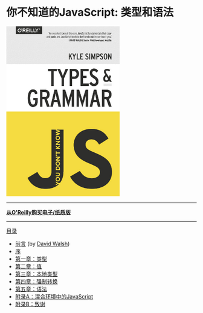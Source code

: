 # 你不知道的JavaScript: 类型和语法

<img src="cover.jpg" width="300">

-----

**[从O'Reilly购买电子/纸质版](http://shop.oreilly.com/product/0636920033745.do)**

-----

[目录](toc.md)

* [前言](foreword.md) (by [David Walsh](http://davidwalsh.name))
* [序](../preface.md)
* [第一章：类型](ch1.md)
* [第二章：值](ch2.md)
* [第三章：本地类型](ch3.md)
* [第四章：强制转换](ch4.md)
* [第五章：语法](ch5.md)
* [附录A：混合环境中的JavaScript](apA.md)
* [附录B：致谢](apB.md)
